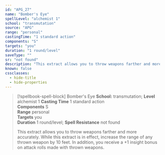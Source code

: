 ```yaml
---
id: "APG_27"
name: "Bomber's Eye"
spellLevel: "alchemist 1"
school: "transmutation"
source: "APG"
range: "personal"
castingTime: "1 standard action"
components: "S"
targets: "you"
duration: "1 round/level"
saveType: ""
sr: "not found"
description: "This extract allows you to throw weapons farther and more accurately. While this extract is in effect, increase the range of any thrown weapon by 10 feet. In addition, you receive a +1 insight bonus on attack rolls made with thrown weapons."
known: false
cssclasses:
  - hide-title
  - hide-properties
---
```


> [!spellbook-spell-block] Bomber's Eye
> **School:** transmutation; **Level** alchemist 1
> **Casting Time** 1 standard action  
> **Components** S  
> **Range** personal  
> **Targets** you  
> **Duration** 1 round/level; **Spell Resistance** not found
> 
> This extract allows you to throw weapons farther and more accurately. While this extract is in effect, increase the range of any thrown weapon by 10 feet. In addition, you receive a +1 insight bonus on attack rolls made with thrown weapons.